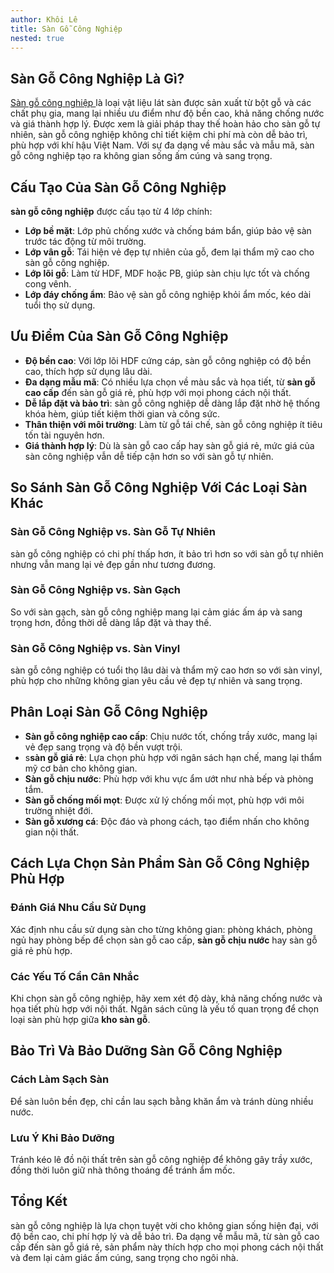 ```yaml
---
author: Khôi Lê
title: Sàn Gỗ Công Nghiệp
nested: true
---
```


## Sàn Gỗ Công Nghiệp Là Gì?

[Sàn gỗ công nghiệp ](/san-go-cong-nghiep/)là loại vật liệu lát sàn được sản xuất từ bột gỗ và các chất phụ gia, mang lại nhiều ưu điểm như độ bền cao, khả năng chống nước và giá thành hợp lý. Được xem là giải pháp thay thế hoàn hảo cho sàn gỗ tự nhiên, sàn gỗ công nghiệp không chỉ tiết kiệm chi phí mà còn dễ bảo trì, phù hợp với khí hậu Việt Nam. Với sự đa dạng về màu sắc và mẫu mã, sàn gỗ công nghiệp tạo ra không gian sống ấm cúng và sang trọng.

## Cấu Tạo Của Sàn Gỗ Công Nghiệp

**sàn gỗ công nghiệp** được cấu tạo từ 4 lớp chính:

- **Lớp bề mặt**: Lớp phủ chống xước và chống bám bẩn, giúp bảo vệ sàn trước tác động từ môi trường.
- **Lớp vân gỗ**: Tái hiện vẻ đẹp tự nhiên của gỗ, đem lại thẩm mỹ cao cho sàn gỗ công nghiệp.
- **Lớp lõi gỗ**: Làm từ HDF, MDF hoặc PB, giúp sàn chịu lực tốt và chống cong vênh.
- **Lớp đáy chống ẩm**: Bảo vệ sàn gỗ công nghiệp khỏi ẩm mốc, kéo dài tuổi thọ sử dụng.

## Ưu Điểm Của Sàn Gỗ Công Nghiệp

- **Độ bền cao**: Với lớp lõi HDF cứng cáp, sàn gỗ công nghiệp có độ bền cao, thích hợp sử dụng lâu dài.
- **Đa dạng mẫu mã**: Có nhiều lựa chọn về màu sắc và họa tiết, từ **sàn gỗ cao cấp** đến sàn gỗ giá rẻ, phù hợp với mọi phong cách nội thất.
- **Dễ lắp đặt và bảo trì**: sàn gỗ công nghiệp dễ dàng lắp đặt nhờ hệ thống khóa hèm, giúp tiết kiệm thời gian và công sức.
- **Thân thiện với môi trường**: Làm từ gỗ tái chế, sàn gỗ công nghiệp ít tiêu tốn tài nguyên hơn.
- **Giá thành hợp lý**: Dù là sàn gỗ cao cấp hay sàn gỗ giá rẻ, mức giá của sàn công nghiệp vẫn dễ tiếp cận hơn so với sàn gỗ tự nhiên.

## So Sánh Sàn Gỗ Công Nghiệp Với Các Loại Sàn Khác

### Sàn Gỗ Công Nghiệp vs. Sàn Gỗ Tự Nhiên
sàn gỗ công nghiệp có chi phí thấp hơn, ít bảo trì hơn so với sàn gỗ tự nhiên nhưng vẫn mang lại vẻ đẹp gần như tương đương.

### Sàn Gỗ Công Nghiệp vs. Sàn Gạch
So với sàn gạch, sàn gỗ công nghiệp mang lại cảm giác ấm áp và sang trọng hơn, đồng thời dễ dàng lắp đặt và thay thế.

### Sàn Gỗ Công Nghiệp vs. Sàn Vinyl
sàn gỗ công nghiệp có tuổi thọ lâu dài và thẩm mỹ cao hơn so với sàn vinyl, phù hợp cho những không gian yêu cầu vẻ đẹp tự nhiên và sang trọng.

## Phân Loại Sàn Gỗ Công Nghiệp

- **Sàn gỗ công nghiệp cao cấp**: Chịu nước tốt, chống trầy xước, mang lại vẻ đẹp sang trọng và độ bền vượt trội.
- s**sàn gỗ giá rẻ**: Lựa chọn phù hợp với ngân sách hạn chế, mang lại thẩm mỹ cơ bản cho không gian.
- **Sàn gỗ chịu nước**: Phù hợp với khu vực ẩm ướt như nhà bếp và phòng tắm.
- **Sàn gỗ chống mối mọt**: Được xử lý chống mối mọt, phù hợp với môi trường nhiệt đới.
- **Sàn gỗ xương cá**: Độc đáo và phong cách, tạo điểm nhấn cho không gian nội thất.

## Cách Lựa Chọn Sản Phẩm Sàn Gỗ Công Nghiệp Phù Hợp

### Đánh Giá Nhu Cầu Sử Dụng
Xác định nhu cầu sử dụng sàn cho từng không gian: phòng khách, phòng ngủ hay phòng bếp để chọn sàn gỗ cao cấp, **sàn gỗ chịu nước** hay sàn gỗ giá rẻ phù hợp.

### Các Yếu Tố Cần Cân Nhắc
Khi chọn sàn gỗ công nghiệp, hãy xem xét độ dày, khả năng chống nước và họa tiết phù hợp với nội thất. Ngân sách cũng là yếu tố quan trọng để chọn loại sàn phù hợp giữa **kho sàn gỗ**.

## Bảo Trì Và Bảo Dưỡng Sàn Gỗ Công Nghiệp

### Cách Làm Sạch Sàn
Để sàn luôn bền đẹp, chỉ cần lau sạch bằng khăn ẩm và tránh dùng nhiều nước.

### Lưu Ý Khi Bảo Dưỡng
Tránh kéo lê đồ nội thất trên sàn gỗ công nghiệp để không gây trầy xước, đồng thời luôn giữ nhà thông thoáng để tránh ẩm mốc.

## Tổng Kết

sàn gỗ công nghiệp là lựa chọn tuyệt vời cho không gian sống hiện đại, với độ bền cao, chi phí hợp lý và dễ bảo trì. Đa dạng về mẫu mã, từ sàn gỗ cao cấp đến sàn gỗ giá rẻ, sản phẩm này thích hợp cho mọi phong cách nội thất và đem lại cảm giác ấm cúng, sang trọng cho ngôi nhà.


